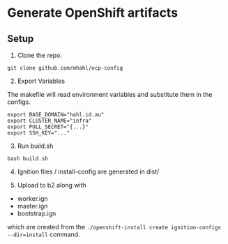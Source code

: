# Generate OpenShift artifacts

## Setup

1. Clone the repo.
```
git clone github.com/mhahl/ocp-config
```

2. Export Variables

The makefile will read environment variables and substitute them in the configs.

```
export BASE_DOMAIN="hahl.id.au"
export CLUSTER_NAME="infra"
export PULL_SECRET="{...}"
export SSH_KEY="..."

```


3. Run build.sh
```
bash build.sh
```

4. Ignition files / install-config are generated in dist/

5. Upload to b2 along with 
* worker.ign
* master.ign
* bootstrap.ign

which are created from the `./openshift-install create ignition-configs --dir=install` command.
